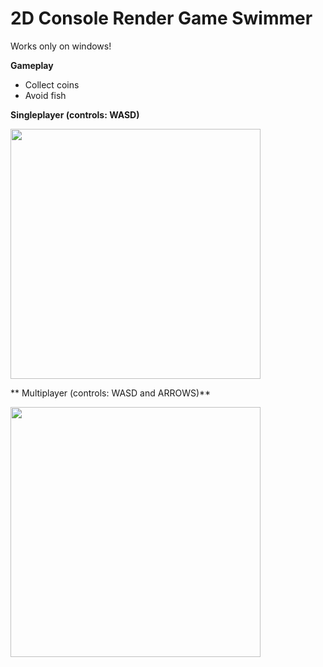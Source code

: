 # 2D Console Render Game Swimmer
Works only on windows!

**Gameplay**
- Collect coins
- Avoid fish

**Singleplayer (controls: WASD)**

<img src="https://i.ibb.co/fXbwMb8/1.png" width="400" height="400" />

** Multiplayer (controls: WASD and ARROWS)**

<img src="https://i.ibb.co/Nmt8SgZ/2.png" width="400" height="400" />


